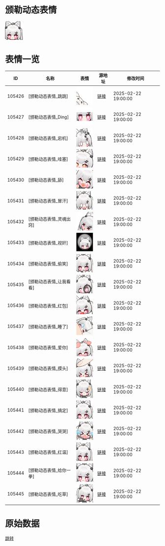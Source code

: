 # 颁勒动态表情

<img src="./cover.png" height="60" alt="cover" />

# 表情一览

|ID|名称|表情|源地址|修改时间|
|----|----|----|----|----|
|105426|[颁勒动态表情_跳跳]|<img src="./pic/105426_%5B颁勒动态表情_跳跳%5D.gif" height="60" alt="跳跳"/>|[链接](https://i0.hdslb.com/bfs/garb/ae829b49fa8bd0717a80e121b7e684c64182af7e.gif)|2025-02-22 19:00:00|
|105427|[颁勒动态表情_Ding]|<img src="./pic/105427_%5B颁勒动态表情_Ding%5D.gif" height="60" alt="Ding"/>|[链接](https://i0.hdslb.com/bfs/garb/e9ed685b2a7c9aaeb071a4ce60a61d8d9391885d.gif)|2025-02-22 19:00:00|
|105428|[颁勒动态表情_宕机]|<img src="./pic/105428_%5B颁勒动态表情_宕机%5D.gif" height="60" alt="宕机"/>|[链接](https://i0.hdslb.com/bfs/garb/3243dd8382a45b3e5a669de562ee9357f08ef491.gif)|2025-02-22 19:00:00|
|105429|[颁勒动态表情_哇塞]|<img src="./pic/105429_%5B颁勒动态表情_哇塞%5D.gif" height="60" alt="哇塞"/>|[链接](https://i0.hdslb.com/bfs/garb/5bedc0cf33f3c0a158214bb48289b74a764da37c.gif)|2025-02-22 19:00:00|
|105430|[颁勒动态表情_舔]|<img src="./pic/105430_%5B颁勒动态表情_舔%5D.gif" height="60" alt="舔"/>|[链接](https://i0.hdslb.com/bfs/garb/907c3aba8e57d46e7ace33f461a9cb010b141a8c.gif)|2025-02-22 19:00:00|
|105431|[颁勒动态表情_冒汗]|<img src="./pic/105431_%5B颁勒动态表情_冒汗%5D.gif" height="60" alt="冒汗"/>|[链接](https://i0.hdslb.com/bfs/garb/b4f18580e8f4c49f6e4e35c3a8172cf05fb1fb76.gif)|2025-02-22 19:00:00|
|105432|[颁勒动态表情_灵魂出窍]|<img src="./pic/105432_%5B颁勒动态表情_灵魂出窍%5D.gif" height="60" alt="灵魂出窍"/>|[链接](https://i0.hdslb.com/bfs/garb/f6777025d35c62fffb9866687468e45f859054d4.gif)|2025-02-22 19:00:00|
|105433|[颁勒动态表情_视奸]|<img src="./pic/105433_%5B颁勒动态表情_视奸%5D.gif" height="60" alt="视奸"/>|[链接](https://i0.hdslb.com/bfs/garb/e238ae9dbdf8e275c7d69a0ba341ed9b26956ce8.gif)|2025-02-22 19:00:00|
|105434|[颁勒动态表情_偷笑]|<img src="./pic/105434_%5B颁勒动态表情_偷笑%5D.gif" height="60" alt="偷笑"/>|[链接](https://i0.hdslb.com/bfs/garb/feb27a5d3cc04a1ba7e420bb47e72e1ef38f35f3.gif)|2025-02-22 19:00:00|
|105435|[颁勒动态表情_让我看看]|<img src="./pic/105435_%5B颁勒动态表情_让我看看%5D.gif" height="60" alt="让我看看"/>|[链接](https://i0.hdslb.com/bfs/garb/1d58854b96f78b57d653f958ff84f79d4c949e39.gif)|2025-02-22 19:00:00|
|105436|[颁勒动态表情_红包]|<img src="./pic/105436_%5B颁勒动态表情_红包%5D.gif" height="60" alt="红包"/>|[链接](https://i0.hdslb.com/bfs/garb/2cd6be5ea8a45f1c956e2cde5de5e425d10636c1.gif)|2025-02-22 19:00:00|
|105437|[颁勒动态表情_睡了]|<img src="./pic/105437_%5B颁勒动态表情_睡了%5D.gif" height="60" alt="睡了"/>|[链接](https://i0.hdslb.com/bfs/garb/94579da5eab7a73770a4f8e4bac4ec47f9051361.gif)|2025-02-22 19:00:00|
|105438|[颁勒动态表情_爱你]|<img src="./pic/105438_%5B颁勒动态表情_爱你%5D.gif" height="60" alt="爱你"/>|[链接](https://i0.hdslb.com/bfs/garb/fa45a6d7c1371c1d3073914bceb6cc1249db6085.gif)|2025-02-22 19:00:00|
|105439|[颁勒动态表情_摸头]|<img src="./pic/105439_%5B颁勒动态表情_摸头%5D.gif" height="60" alt="摸头"/>|[链接](https://i0.hdslb.com/bfs/garb/212ccdd905b15140416b1452a98ff24813d4251c.gif)|2025-02-22 19:00:00|
|105440|[颁勒动态表情_得意]|<img src="./pic/105440_%5B颁勒动态表情_得意%5D.gif" height="60" alt="得意"/>|[链接](https://i0.hdslb.com/bfs/garb/5014af014e47233cd5b4515ae627677a40a57f5a.gif)|2025-02-22 19:00:00|
|105441|[颁勒动态表情_搞定]|<img src="./pic/105441_%5B颁勒动态表情_搞定%5D.gif" height="60" alt="搞定"/>|[链接](https://i0.hdslb.com/bfs/garb/e774414858444ed0c84789e3a7d474ac0246c825.gif)|2025-02-22 19:00:00|
|105442|[颁勒动态表情_哭哭]|<img src="./pic/105442_%5B颁勒动态表情_哭哭%5D.gif" height="60" alt="哭哭"/>|[链接](https://i0.hdslb.com/bfs/garb/b7a50106dea17427a575d81d3956622085b2b8f9.gif)|2025-02-22 19:00:00|
|105443|[颁勒动态表情_红温]|<img src="./pic/105443_%5B颁勒动态表情_红温%5D.gif" height="60" alt="红温"/>|[链接](https://i0.hdslb.com/bfs/garb/c246ae0b8cf28c3dd4a122b7cb8c3bb1a1977fa6.gif)|2025-02-22 19:00:00|
|105444|[颁勒动态表情_给你一拳]|<img src="./pic/105444_%5B颁勒动态表情_给你一拳%5D.gif" height="60" alt="给你一拳"/>|[链接](https://i0.hdslb.com/bfs/garb/8c031c6f7abef513888d5708c1639cb4f799dde9.gif)|2025-02-22 19:00:00|
|105445|[颁勒动态表情_吃草]|<img src="./pic/105445_%5B颁勒动态表情_吃草%5D.gif" height="60" alt="吃草"/>|[链接](https://i0.hdslb.com/bfs/garb/94e158092a447bc0a997ff1b55c1a88cc832d075.gif)|2025-02-22 19:00:00|

# 原始数据

[跳转](./raw.json)

